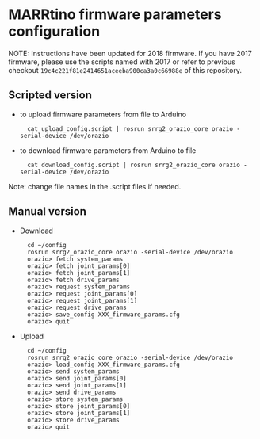 # MARRtino firmware parameters configuration #

NOTE: Instructions have been updated for 2018 firmware. 
If you have 2017 firmware, please use the scripts named with 2017
or refer to previous checkout ```19c4c221f81e2414651aceeba900ca3a0c66988e``` of this repository.

## Scripted version ##


* to upload firmware parameters from file to Arduino


        cat upload_config.script | rosrun srrg2_orazio_core orazio -serial-device /dev/orazio 


* to download firmware parameters from Arduino to file


        cat download_config.script | rosrun srrg2_orazio_core orazio -serial-device /dev/orazio 



Note: change file names in the .script files if needed.



## Manual version ##


* Download

        cd ~/config
        rosrun srrg2_orazio_core orazio -serial-device /dev/orazio
        orazio> fetch system_params
        orazio> fetch joint_params[0]
        orazio> fetch joint_params[1]
        orazio> fetch drive_params
        orazio> request system_params
        orazio> request joint_params[0]
        orazio> request joint_params[1]
        orazio> request drive_params
        orazio> save_config XXX_firmware_params.cfg
        orazio> quit


* Upload

        cd ~/config
        rosrun srrg2_orazio_core orazio -serial-device /dev/orazio
        orazio> load_config XXX_firmware_params.cfg
        orazio> send system_params
        orazio> send joint_params[0]
        orazio> send joint_params[1]
        orazio> send drive_params
        orazio> store system_params
        orazio> store joint_params[0]
        orazio> store joint_params[1]
        orazio> store drive_params
        orazio> quit





